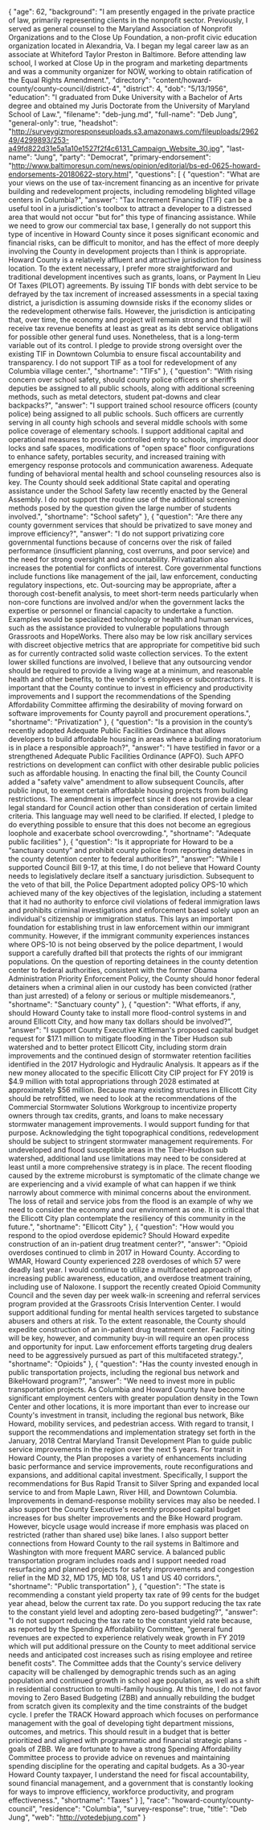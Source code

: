 {
  "age": 62,
  "background": "I am presently engaged in the private practice of law, primarily representing clients in the nonprofit sector. Previously, I served as general counsel to the Maryland Association of Nonprofit Organizations and to the Close Up Foundation, a non-profit civic education organization located in Alexandria, Va. I began my legal career law as an associate at Whiteford Taylor Preston in Baltimore. Before attending law school, I worked at Close Up in the program and marketing departments and was a community organizer for NOW, working to obtain ratification of the Equal Rights Amendment.",
  "directory": "content/howard-county/county-council/district-4",
  "district": 4,
  "dob": "5/13/1956",
  "education": "I graduated from Duke University with a Bachelor of Arts degree and obtained my Juris Doctorate from the University of Maryland School of Law.",
  "filename": "deb-jung.md",
  "full-name": "Deb Jung",
  "general-only": true,
  "headshot": "http://surveygizmoresponseuploads.s3.amazonaws.com/fileuploads/296249/4299893/253-a49fd822d31e5a1a10e1527f2f4c6131_Campaign_Website_30.jpg",
  "last-name": "Jung",
  "party": "Democrat",
  "primary-endorsement": "http://www.baltimoresun.com/news/opinion/editorial/bs-ed-0625-howard-endorsements-20180622-story.html",
  "questions": [
    {
      "question": "What are your views on the use of tax-increment financing as an incentive for private building and redevelopment projects, including remodeling blighted village centers in Columbia?",
      "answer": "Tax Increment Financing (TIF) can be a useful tool in a jurisdiction's toolbox to attract a developer to a distressed area that would not occur \"but for\" this type of financing assistance.  While we need to grow our commercial tax base, I generally do not support this type of incentive in Howard County since it poses significant economic and financial risks, can be difficult to monitor, and has the effect of more deeply involving the County in development projects than I think is appropriate.  Howard County is a relatively affluent and attractive jurisdiction for business location.  To the extent necessary, I prefer more straightforward and traditional development incentives such as grants, loans, or Payment In Lieu Of Taxes (PILOT) agreements.    By issuing TIF bonds with debt service to be defrayed by the tax increment of increased assessments in a special taxing district, a jurisdiction is assuming downside risks if the economy slides or the redevelopment otherwise fails.  However, the jurisdiction is anticipating that, over time, the economy and project will remain strong and that it will receive tax revenue benefits at least as great as its debt service obligations for possible other general fund uses.  Nonetheless, that is a long-term variable out of its control.   I pledge to provide strong oversight over the existing TIF in Downtown Columbia to ensure fiscal accountability and transparency.  I do not support TIF as a tool for redevelopment of any Columbia village center.",
      "shortname": "TIFs"
    },
    {
      "question": "With rising concern over school safety, should county police officers or sheriff’s deputies be assigned to all public schools, along with additional screening methods, such as metal detectors, student pat-downs and clear backpacks?",
      "answer": "I support trained school resource officers (county police) being assigned to all public schools. Such officers are currently serving in all county high schools and several middle schools with some police coverage of elementary schools.  I support additional capital and operational measures to provide controlled entry to schools, improved door locks and safe spaces, modifications of \"open space\" floor configurations to enhance safety, portables security, and increased training with emergency response protocols and communication awareness.  Adequate funding of behavioral mental health and school counseling resources also is key. The County should seek additional State capital and operating assistance under the School Safety law recently enacted by the General Assembly.  I do not support the routine use of the additional screening methods posed by the question given the large number of students involved.",
      "shortname": "School safety"
    },
    {
      "question": "Are there any county government services that should be privatized to save money and improve efficiency?",
      "answer": "I do not support privatizing core governmental functions because of concerns over the risk of failed performance (insufficient planning, cost overruns, and poor service) and the need for strong oversight and accountability.  Privatization also increases the potential for conflicts of interest. Core governmental functions include functions like management of the jail, law enforcement, conducting regulatory inspections, etc.   Out-sourcing may be appropriate, after a thorough cost-benefit analysis, to meet short-term needs particularly when non-core functions are involved and/or when the government lacks the expertise or personnel or financial capacity to undertake a function. Examples would be specialized technology or health and human services, such as the assistance provided to vulnerable populations through Grassroots and HopeWorks. There also may be low risk ancillary services with discreet objective metrics that are appropriate for competitive bid such as for currently contracted solid waste collection services. To the extent lower skilled functions are involved, I believe that any outsourcing vendor should be required to provide a living wage at a minimum, and reasonable health and other benefits, to the vendor's employees or subcontractors.  It is important that the County continue to invest in efficiency and productivity improvements and I support the recommendations of the Spending Affordability Committee affirming the desirability of moving forward on software improvements for County payroll and procurement operations.",
      "shortname": "Privatization"
    },
    {
      "question": "Is a provision in the county’s recently adopted Adequate Public Facilities Ordinance that allows developers to build affordable housing in areas where a building moratorium is in place a responsible approach?",
      "answer": "I have testified in favor or a strengthened Adequate Public Facilities Ordinance (APFO). Such APFO restrictions on development can conflict with other desirable public policies such as affordable housing. In enacting the final bill, the County Council added a \"safety valve\" amendment to allow subsequent Councils, after public input, to exempt certain affordable housing projects from building restrictions. The amendment is imperfect since it does not provide a clear legal standard for Council action other than consideration of certain limited criteria. This language may well need to be clarified. If elected, I pledge to do everything possible to ensure that this does not become an egregious loophole and exacerbate school overcrowding.",
      "shortname": "Adequate public facilities"
    },
    {
      "question": "Is it appropriate for Howard to be a “sanctuary county” and prohibit county police from reporting detainees in the county detention center to federal authorities?",
      "answer": "While I supported Council Bill 9-17, at this time, I do not believe that Howard County needs to legislatively declare itself a sanctuary jurisdiction. Subsequent to the veto of that bill, the Police Department adopted policy OPS-10 which achieved many of the key objectives of the legislation, including a statement that it had no authority to enforce civil violations of federal immigration laws and prohibits criminal investigations and enforcement based solely upon an individual's citizenship or immigration status. This lays an important foundation for establishing trust in law enforcement within our immigrant community. However, if the immigrant community experiences instances where OPS-10 is not being observed by the police department, I would support a carefully drafted bill that protects the rights of our immigrant populations.  On the question of reporting detainees in the county detention center to federal authorities, consistent with the former Obama Administration Priority Enforcement Policy, the County should honor federal detainers when a criminal alien in our custody has been convicted (rather than just arrested) of a felony or serious or multiple misdemeanors.",
      "shortname": "Sanctuary county"
    },
    {
      "question": "What efforts, if any, should Howard County take to install more flood-control systems in and around Ellicott City, and how many tax dollars should be involved?",
      "answer": "I support County Executive Kittleman's proposed capital budget request for $17.1 million to mitigate flooding in the Tiber Hudson sub watershed and to better protect Ellicott City, including storm drain improvements and the continued design of stormwater retention facilities identified in the 2017 Hydrologic and Hydraulic Analysis.  It appears as if the new money allocated to the specific Ellicott City CIP project for FY  2019 is $4.9 million with total appropriations through 2028 estimated at approximately $56 million.  Because many existing structures in Ellicott City should be retrofitted, we need to look at the recommendations of the Commercial Stormwater Solutions Workgroup to incentivize property owners through tax credits, grants, and loans to make necessary stormwater management improvements. I would support funding for that purpose.  Acknowledging the tight topographical conditions, redevelopment should be subject to stringent stormwater management requirements.  For undeveloped and flood susceptible areas in the Tiber-Hudson sub watershed, additional land use limitations may need to be considered at least until a more comprehensive strategy is in place.   The recent flooding caused by the extreme microburst is symptomatic of the climate change we are experiencing and a vivid example of what can happen if we think narrowly about commerce with minimal concerns about the environment. The loss of retail and service jobs from the flood is an example of why we need to consider the economy and our environment as one.  It is critical that the Ellicott City plan contemplate the resiliency of this community in the future.",
      "shortname": "Ellicott City"
    },
    {
      "question": "How would you respond to the opiod overdose epidemic? Should Howard expedite construction of an in-patient drug treatment center?",
      "answer": "Opioid overdoses continued to climb in 2017 in Howard County.  According to WMAR, Howard County experienced 228 overdoses of which 57 were deadly last year.  I would continue to utilize a multifaceted approach of increasing public awareness, education, and overdose treatment training, including use of Naloxone. I support the recently created Opioid Community Council and the seven day per week walk-in screening and referral services program provided at the Grassroots Crisis Intervention Center. I would support additional funding for mental health services targeted to substance abusers and others at risk. To the extent reasonable, the County should expedite construction of an in-patient drug treatment center.  Facility siting will be key, however, and community buy-in will require an open process and opportunity for input.  Law enforcement efforts targeting drug dealers need to be aggressively pursued as part of this multifaceted strategy.",
      "shortname": "Opioids"
    },
    {
      "question": "Has the county invested enough in public transportation projects, including the regional bus network and BikeHoward program?",
      "answer": "We need to invest more in public transportation projects.  As Columbia and Howard County have become significant employment centers with greater population density in the Town Center and other locations, it is more important than ever to increase our County's investment in transit, including the regional bus network, Bike Howard, mobility services, and pedestrian access. With regard to transit, I support the recommendations and implementation strategy set forth in the January,  2018 Central Maryland Transit Development Plan to guide public service improvements in the region over the next 5 years.   For transit in Howard County, the Plan proposes a variety of enhancements including basic performance and service improvements, route reconfigurations and expansions, and additional capital investment.  Specifically, I support the recommendations for Bus Rapid Transit to Silver Spring and expanded local service to and from Maple Lawn,  River Hill, and Downtown Columbia.  Improvements in demand-response mobility services may also be needed.   I also support the County Executive's recently proposed capital budget increases for bus shelter improvements and the Bike Howard program. However, bicycle usage would increase if more emphasis was placed on restricted (rather than shared use) bike lanes.  I also support better connections from Howard County to the rail systems in Baltimore and Washington with more frequent MARC service.   A balanced public transportation program includes roads and I support needed road resurfacing and planned projects for safety improvements and congestion relief in the MD 32, MD 175, MD 108, US 1 and US 40 corridors.",
      "shortname": "Public transportation"
    },
    {
      "question": "The state is recommending a constant yield property tax rate of 99 cents for the budget year ahead, below the current tax rate. Do you support reducing the tax rate to the constant yield level and adopting zero-based budgeting?",
      "answer": "I do not support reducing the tax rate to the constant yield rate because, as reported by the Spending Affordability Committee, \"general fund revenues are expected to experience relatively weak growth in FY 2019 which will put additional pressure on the County to meet additional service needs and anticipated cost increases such as rising employee and retiree benefit costs\". The Committee adds that the County's service delivery capacity will be challenged by demographic trends such as an aging population and continued growth in school age population, as well as a shift in residential construction to multi-family housing.   At this time, I do not favor moving to Zero Based Budgeting (ZBB) and annually rebuilding the budget from scratch given its complexity and the time constraints of the budget cycle. I prefer the TRACK Howard approach which focuses on performance management with the goal of developing tight department missions, outcomes, and metrics. This should result in a budget that is better prioritized and aligned with programmatic and financial strategic plans - goals of ZBB. We are fortunate to have a strong Spending Affordability Committee process to provide advice on revenues and maintaining spending discipline for the operating and capital budgets. As a 30-year Howard County taxpayer, I understand the need for fiscal accountability, sound financial management, and a government that is constantly looking for ways to improve efficiency, workforce productivity, and program effectiveness.",
      "shortname": "Taxes"
    }
  ],
  "race": "howard-county/county-council",
  "residence": "Columbia",
  "survey-response": true,
  "title": "Deb Jung",
  "web": "http://votedebjung.com"
}
